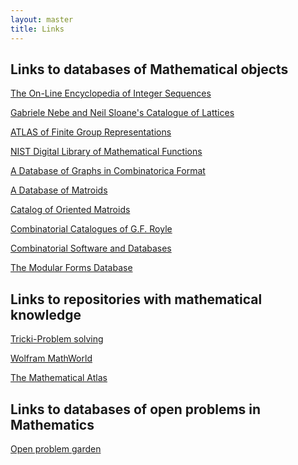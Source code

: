 ```yaml
---
layout: master
title: Links
---
```


<h2>Links to databases of Mathematical objects</h2>
 							
<p><a href="http://www.research.att.com/~njas/sequences/Seis.html">The On-Line Encyclopedia of Integer Sequences</a></p>
 
<p><a href="http://www2.research.att.com/~njas/lattices/index.html">Gabriele Nebe and Neil Sloane's Catalogue of Lattices</a></p>
 
<p><a href="http://brauer.maths.qmul.ac.uk/Atlas/v3/">ATLAS of Finite Group Representations</a></p>

<p><a href="http://dlmf.nist.gov/">NIST Digital Library of Mathematical Functions</a></p>
 
<p><a href="http://www.cs.sunysb.edu/~skiena/combinatorica/graphs/"> A Database of Graphs in Combinatorica Format</a></p>

<p><a href="http://www-imai.is.s.u-tokyo.ac.jp/~ymatsu/matroid/index.html"> A Database of Matroids</a></p>

<p><a href="http://www.om.math.ethz.ch/?p=catom"> Catalog of Oriented Matroids</a></p>

<p><a href="http://mapleta.maths.uwa.edu.au/~gordon/">Combinatorial Catalogues of G.F. Royle</a></p>

<p><a href="http://www.emis.de/journals/SLC/divers/software.html">Combinatorial Software and Databases</a></p>

<p><a href="http://wstein.org/Tables/">The Modular Forms Database</a></p>

<h2>Links to repositories with mathematical knowledge</h2>

<p><a href="http://www.tricki.org/">Tricki-Problem solving</a></p>

<p><a href="http://mathworld.wolfram.com/">Wolfram MathWorld</a></p>

<p><a href="http://www.math-atlas.org/welcome.html">The Mathematical Atlas</a></p>

<h2>Links to databases of open problems in Mathematics</h2>

<p><a href="http://garden.irmacs.sfu.ca/">Open problem garden</a></p>


